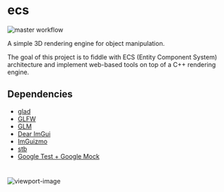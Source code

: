 # ecs
![master workflow](https://github.com/pekkahe/ecs/actions/workflows/master.yml/badge.svg)

A simple 3D rendering engine for object manipulation.

The goal of this project is to fiddle with ECS (Entity Component System) architecture and implement web-based tools on top of a C++ rendering engine.

## Dependencies
- [glad](https://github.com/Dav1dde/glad)
- [GLFW](https://github.com/glfw/glfw)
- [GLM](https://github.com/g-truc/glm)
- [Dear ImGui](https://github.com/ocornut/imgui)
- [ImGuizmo](https://github.com/CedricGuillemet/ImGuizmo)
- [stb](https://github.com/nothings/stb)
- [Google Test + Google Mock](https://github.com/google/googletest)

#
![viewport-image](./data/viewport.png)
